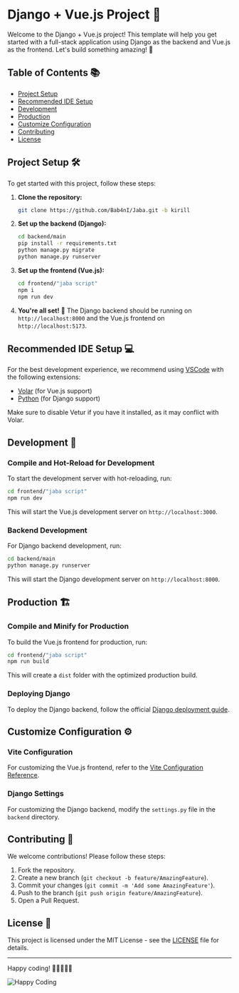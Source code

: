 # Django + Vue.js Project 🚀

Welcome to the Django + Vue.js project! This template will help you get started with a full-stack application using Django as the backend and Vue.js as the frontend. Let's build something amazing! 🎉

## Table of Contents 📚

- [Project Setup](#project-setup-)
- [Recommended IDE Setup](#recommended-ide-setup-)
- [Development](#development-)
- [Production](#production-)
- [Customize Configuration](#customize-configuration-)
- [Contributing](#contributing-)
- [License](#license-)

## Project Setup 🛠️

To get started with this project, follow these steps:

1. **Clone the repository:**

   ```sh
   git clone https://github.com/Bab4nI/Jaba.git -b kirill
   ```

2. **Set up the backend (Django):**

   ```sh
   cd backend/main
   pip install -r requirements.txt
   python manage.py migrate
   python manage.py runserver
   ```

3. **Set up the frontend (Vue.js):**

   ```sh
   cd frontend/"jaba script"
   npm i
   npm run dev
   ```

4. **You're all set!** 🎉 The Django backend should be running on `http://localhost:8000` and the Vue.js frontend on `http://localhost:5173`.

## Recommended IDE Setup 💻

For the best development experience, we recommend using [VSCode](https://code.visualstudio.com/) with the following extensions:

- [Volar](https://marketplace.visualstudio.com/items?itemName=Vue.volar) (for Vue.js support)
- [Python](https://marketplace.visualstudio.com/items?itemName=ms-python.python) (for Django support)

Make sure to disable Vetur if you have it installed, as it may conflict with Volar.

## Development 🚀

### Compile and Hot-Reload for Development

To start the development server with hot-reloading, run:

```sh
cd frontend/"jaba script"
npm run dev
```

This will start the Vue.js development server on `http://localhost:3000`.

### Backend Development

For Django backend development, run:

```sh
cd backend/main
python manage.py runserver
```

This will start the Django development server on `http://localhost:8000`.

## Production 🏗️

### Compile and Minify for Production

To build the Vue.js frontend for production, run:

```sh
cd frontend/"jaba script"
npm run build
```

This will create a `dist` folder with the optimized production build.

### Deploying Django

To deploy the Django backend, follow the official [Django deployment guide](https://docs.djangoproject.com/en/4.0/howto/deployment/).

## Customize Configuration ⚙️

### Vite Configuration

For customizing the Vue.js frontend, refer to the [Vite Configuration Reference](https://vite.dev/config/).

### Django Settings

For customizing the Django backend, modify the `settings.py` file in the `backend` directory.

## Contributing 🤝

We welcome contributions! Please follow these steps:

1. Fork the repository.
2. Create a new branch (`git checkout -b feature/AmazingFeature`).
3. Commit your changes (`git commit -m 'Add some AmazingFeature'`).
4. Push to the branch (`git push origin feature/AmazingFeature`).
5. Open a Pull Request.

## License 📄

This project is licensed under the MIT License - see the [LICENSE](LICENSE) file for details.

---

Happy coding! 🎉👨‍💻👩‍💻

![Happy Coding](https://media.giphy.com/media/3o7abAHdYvZdBNnGZq/giphy.gif)